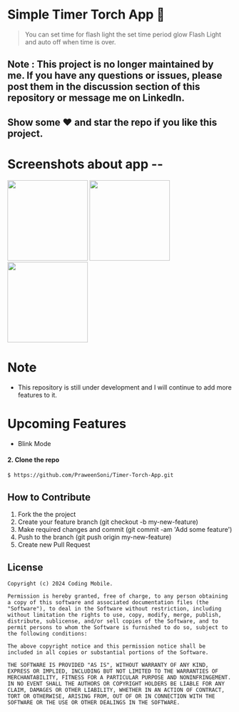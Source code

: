 # Simple Timer Torch App 🔦 
> You can set time for flash light the set time period glow Flash Light and auto off when time is over.
## Note : This project is no longer maintained by me. If you have any questions or issues, please post them in the discussion section of this repository or message me on LinkedIn.
## Show some :heart: and star the repo if you like this project.
# Screenshots about app --
<p>
<img src="https://github.com/PraweenSoni/Timer-Torch-App/assets/106673980/99f9ac13-a6de-4bc0-b60b-1af53df4fb4b" heigth="380" width="180" margin-left="20px">
<!-- ![TT1](https://github.com/PraweenSoni/Timer-Torch-App/assets/106673980/99f9ac13-a6de-4bc0-b60b-1af53df4fb4b) -->
<img src="https://github.com/PraweenSoni/Timer-Torch-App/assets/106673980/2af7f8c0-ae60-4f9e-b5d5-e2720ad6ab68" heigth="380" width="180">
<!-- ![TT2](https://github.com/PraweenSoni/Timer-Torch-App/assets/106673980/2af7f8c0-ae60-4f9e-b5d5-e2720ad6ab68) -->
<img src="https://github.com/PraweenSoni/Timer-Torch-App/assets/106673980/1ce9cfde-9277-436b-9239-1d19b1c9eb73" heigth="380" width="180">
<!-- ![TT3](https://github.com/PraweenSoni/Timer-Torch-App/assets/106673980/1ce9cfde-9277-436b-9239-1d19b1c9eb73) -->
</p>

# Note
  - This repository is still under development and I will continue to add more features to it.
# Upcoming Features
  -  Blink Mode
 #### 2. Clone the repo
  ```sh
  $ https://github.com/PraweenSoni/Timer-Torch-App.git
  ```
## How to Contribute
  1. Fork the the project
  2. Create your feature branch (git checkout -b my-new-feature)
  3. Make required changes and commit (git commit -am 'Add some feature')
  4. Push to the branch (git push origin my-new-feature)
  5. Create new Pull Request

## License

    Copyright (c) 2024 Coding Mobile.
    
    Permission is hereby granted, free of charge, to any person obtaining a copy of this software and associated documentation files (the "Software"), to deal in the Software without restriction, including without limitation the rights to use, copy, modify, merge, publish, distribute, sublicense, and/or sell copies of the Software, and to permit persons to whom the Software is furnished to do so, subject to the following conditions:
    
    The above copyright notice and this permission notice shall be included in all copies or substantial portions of the Software.
    
    THE SOFTWARE IS PROVIDED "AS IS", WITHOUT WARRANTY OF ANY KIND, EXPRESS OR IMPLIED, INCLUDING BUT NOT LIMITED TO THE WARRANTIES OF MERCHANTABILITY, FITNESS FOR A PARTICULAR PURPOSE AND NONINFRINGEMENT. IN NO EVENT SHALL THE AUTHORS OR COPYRIGHT HOLDERS BE LIABLE FOR ANY CLAIM, DAMAGES OR OTHER LIABILITY, WHETHER IN AN ACTION OF CONTRACT, TORT OR OTHERWISE, ARISING FROM, OUT OF OR IN CONNECTION WITH THE SOFTWARE OR THE USE OR OTHER DEALINGS IN THE SOFTWARE.
